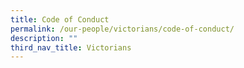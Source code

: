 ```yaml
---
title: Code of Conduct
permalink: /our-people/victorians/code-of-conduct/
description: ""
third_nav_title: Victorians
---
```

